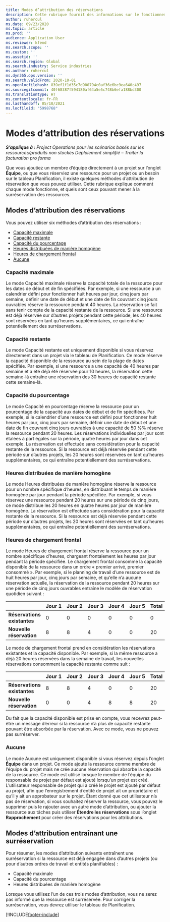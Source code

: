 ```yaml
---
title: Modes d’attribution des réservations
description: Cette rubrique fournit des informations sur le fonctionnement des modes d’attribution des réservations dans Project Operations.
author: ruhercul
ms.date: 09/23/2020
ms.topic: article
ms.prod: ''
audience: Application User
ms.reviewer: kfend
ms.search.scope: ''
ms.custom: ''
ms.assetid: ''
ms.search.region: Global
ms.search.industry: Service industries
ms.author: ruhercul
ms.dyn365.ops.version: ''
ms.search.validFrom: 2020-10-01
ms.openlocfilehash: 839ef1f1d35c7d900794c0af36e6bc9ea640c497
ms.sourcegitcommit: 40f68387f594180af64a5e5c748b6efa188bd300
ms.translationtype: HT
ms.contentlocale: fr-FR
ms.lasthandoff: 05/10/2021
ms.locfileid: "5998768"
---
```

# <a name="booking-allocation-methods"></a>Modes d’attribution des réservations

_**S’applique à :** Project Operations pour les scénarios basés sur les ressources/produits non stockés Déploiement simplifié – Traiter la facturation pro forma_

Que vous ajoutiez un membre d’équipe directement à un projet sur l’onglet **Équipe**, ou que vous réserviez une ressource pour un projet ou un besoin sur le tableau Planification, il existe quelques méthodes d’attribution de réservation que vous pouvez utiliser. Cette rubrique explique comment chaque mode fonctionne, et quels sont ceux pouvant mener à la surréservation des ressources.

## <a name="booking-allocation-methods"></a>Modes d’attribution des réservations

Vous pouvez utiliser six méthodes d’attribution des réservations :

- [Capacité maximale](#full)
- [Capacité restante](#remaining)
- [Capacité du pourcentage](#percentage)
- [Heures distribuées de manière homogène](#evenly)
- [Heures de chargement frontal](#front)
- [Aucune](#none)

### <a name="full-capacity"></a><a name="full"></a>Capacité maximale 
Le mode Capacité maximale réserve la capacité totale de la ressource pour les dates de début et de fin spécifiées. Par exemple, si une ressource a un calendrier défini pour fonctionner huit heures par jour, cinq jours par semaine, définir une date de début et une date de fin couvrant cinq jours ouvrables réserve la ressource pendant 40 heures. La réservation se fait sans tenir compte de la capacité restante de la ressource. Si une ressource est déjà réservée sur d’autres projets pendant cette période, les 40 heures sont réservées en tant qu’heures supplémentaires, ce qui entraîne potentiellement des surréservations.

### <a name="remaining-capacity"></a><a name="remaining"></a>Capacité restante
Le mode Capacité restante est uniquement disponible si vous réservez directement dans un projet via le tableau de Planification. Ce mode réserve la capacité disponible de la ressource au sein de la plage de dates spécifiée. Par exemple, si une ressource a une capacité de 40 heures par semaine et a été déjà été réservée pour 10 heures, la réservation cette semaine-là entraîne une réservation des 30 heures de capacité restante cette semaine-là.

### <a name="percentage-capacity"></a><a name="percentage"></a>Capacité du pourcentage
Le mode Capacité en pourcentage réserve la ressource pour un pourcentage de la capacité aux dates de début et de fin spécifiées. Par exemple, si le calendrier d’une ressource est défini pour fonctionner huit heures par jour, cinq jours par semaine, définir une date de début et une date de fin couvrant cinq jours ouvrables à une capacité de 50 %% réserve la ressource pendant 20 heures. Les réservations individuelles par jour sont étalées à part égales sur la période, quatre heures par jour dans cet exemple. La réservation est effectuée sans considération pour la capacité restante de la ressource. Si la ressource est déjà réservée pendant cette période sur d’autres projets, les 20 heures sont réservées en tant qu’heures supplémentaires, ce qui entraîne potentiellement des surréservations.

### <a name="evenly-distribute-hours"></a><a name="evenly"></a>Heures distribuées de manière homogène
Le mode Heures distribuées de manière homogène réserve la ressource pour un nombre spécifique d’heures, en distribuant le temps de manière homogène par jour pendant la période spécifiée. Par exemple, si vous réservez une ressource pendant 20 heures sur une période de cinq jours, ce mode distribue les 20 heures en quatre heures par jour de manière homogène. La réservation est effectuée sans considération pour la capacité restante de la ressource. Si la ressource est déjà réservée pendant cette période sur d’autres projets, les 20 heures sont réservées en tant qu’heures supplémentaires, ce qui entraîne potentiellement des surréservations.

### <a name="front-load-hours"></a><a name="front"></a>Heures de chargement frontal
Le mode Heures de chargement frontal réserve la ressource pour un nombre spécifique d’heures, chargeant frontalement les heures par jour pendant la période spécifiée. Le chargement frontal consomme la capacité disponible de la ressource dans un ordre « premier arrivé, premier consommé ». Par exemple, si le planning de travail d’une ressource est de huit heures par jour, cinq jours par semaine, et qu’elle n’a aucune réservation actuelle, la réservation de la ressource pendant 20 heures sur une période de cinq jours ouvrables entraîne le modèle de réservation quotidien suivant : 

|                           |    Jour 1    |    Jour 2    |    Jour 3    |    Jour 4    |    Jour 5    |    Total    |
|---------------------------|-------------|-------------|-------------|-------------|-------------|-------------|
|    **Réservations existantes**    |    0        |    0        |    0        |    0        |    0        |    0        |
|    **Nouvelle réservation**          |    8        |    8        |    4        |    0        |    0        |    20       |

Le mode de chargement frontal prend en considération les réservations existantes et la capacité disponible. Par exemple, si la même ressource a déjà 20 heures réservées dans la semaine de travail, les nouvelles réservations consomment la capacité restante comme suit :

|                     | Jour 1 | Jour 2 | Jour 3 | Jour 4 | Jour 5 | Total |
|---------------------|-------|-------|-------|-------|-------|-------|
| **Réservations existantes** | 8     | 8     | 4     | 0     | 0     | 20    |
| **Nouvelle réservation**       | 0     | 0     | 4     | 8     | 8     | 20    |

Du fait que la capacité disponible est prise en compte, vous recevrez peut-être un message d’erreur si la ressource n’a plus de capacité restante pouvant être absorbée par la réservation. Avec ce mode, vous ne pouvez pas surréserver.

### <a name="none"></a><a name="none"></a>Aucune
Le mode Aucune est uniquement disponible si vous réservez depuis l’onglet **Équipe** dans un projet. Ce mode ajoute la ressource comme membre de l’équipe du projet mais ne crée aucune réservation qui absorbe la capacité de la ressource. Ce mode est utilisé lorsque le membre de l’équipe du responsable de projet par défaut est ajouté lorsqu’un projet est créé. L’utilisateur responsable de projet qui a créé le projet est ajouté par défaut au projet, afin que l’enregistrement d’entité de projet ait un propriétaire et qu’il y ait un approbateur sur le projet. Étant donné que cet utilisateur n’a pas de réservation, si vous souhaitez réserver la ressource, vous pouvez le supprimer puis le rajouter avec un autre mode d’attribution, ou ajouter la ressource aux tâches puis utiliser **Étendre les réservations** sous l’onglet **Rapprochement** pour créer des réservations pour les attributions.

## <a name="allocation-methods-that-lead-to-overbooking"></a>Modes d’attribution entraînant une surréservation
Pour résumer, les modes d’attribution suivants entraînent une surréservation si la ressource est déjà engagée dans d’autres projets (ou pour d’autres ordres de travail et entités planifiables) :

- Capacité maximale
- Capacité du pourcentage
- Heures distribuées de manière homogène

Lorsque vous utilisez l’un de ces trois modes d’attribution, vous ne serez pas informé que la ressource est surréservée. Pour corriger la surréservation, vous devrez utiliser le tableau de Planification.


[!INCLUDE[footer-include](../includes/footer-banner.md)]